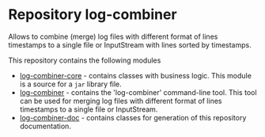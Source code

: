 # Repository log-combiner
Allows to combine (merge) log files with different format of lines timestamps
to a single file or InputStream with lines sorted by timestamps.

This repository contains the following modules
* [log-combiner-core](log-combiner-core/README.md) - contains classes with business logic.
This module is a source for a `jar` library file.
* [log-combiner](log-combiner/README.md) - contains the 'log-combiner' command-line tool.
This tool can be used for merging log files with different format of lines timestamps to a single file or InputStream.
* [log-combiner-doc](log-combiner-doc/README.md) - contains classes for generation of this repository documentation.